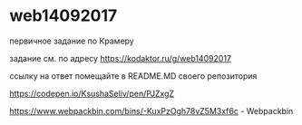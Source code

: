 # web14092017
первичное задание по Крамеру

задание см. по адресу
https://kodaktor.ru/g/web14092017

ссылку на ответ помещайте в README.MD своего репозитория

https://codepen.io/KsushaSeliv/pen/PJZxgZ 

https://www.webpackbin.com/bins/-KuxPzOgh78vZ5M3xf6c - Webpackbin
